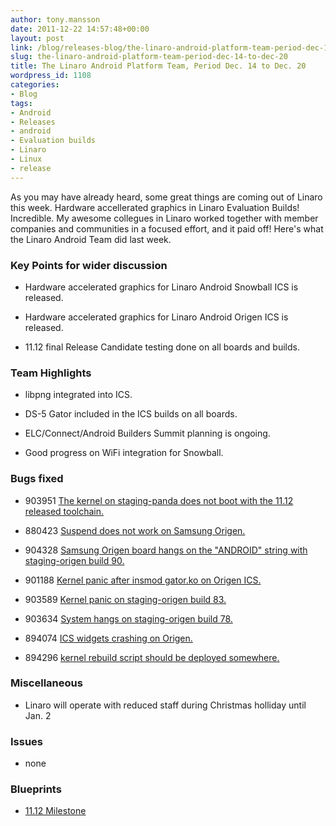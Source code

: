 ```yaml
---
author: tony.mansson
date: 2011-12-22 14:57:48+00:00
layout: post
link: /blog/releases-blog/the-linaro-android-platform-team-period-dec-14-to-dec-20/
slug: the-linaro-android-platform-team-period-dec-14-to-dec-20
title: The Linaro Android Platform Team, Period Dec. 14 to Dec. 20
wordpress_id: 1108
categories:
- Blog
tags:
- Android
- Releases
- android
- Evaluation builds
- Linaro
- Linux
- release
---
```


As you may have already heard, some great things are coming out of Linaro this week. Hardware accellerated graphics in Linaro Evaluation Builds! Incredible. My awesome collegues in Linaro worked together with member companies and communities in a focused effort, and it paid off! Here's what the Linaro Android Team did last week.

### Key Points for wider discussion

  * Hardware accelerated graphics for Linaro Android Snowball ICS is released.


  * Hardware accelerated graphics for Linaro Android Origen ICS is released.


  * 11.12 final Release Candidate testing done on all boards and builds.

### Team Highlights

  * libpng integrated into ICS.


  * DS-5 Gator included in the ICS builds on all boards.


  * ELC/Connect/Android Builders Summit planning is ongoing.


  * Good progress on WiFi integration for Snowball.

### Bugs fixed

  * 903951	[ The kernel on staging-panda does not boot with the 11.12 released toolchain.](https://bugs.launchpad.net/linaro-android/+bug/903951)


  * 880423	[ Suspend does not work on Samsung Origen.](https://bugs.launchpad.net/linaro-android/+bug/880423)


  * 904328	[ Samsung Origen board hangs on the "ANDROID" string with staging-origen build 90.](https://bugs.launchpad.net/linaro-android/+bug/904328)


  * 901188	[ Kernel panic after insmod gator.ko on Origen ICS.](https://bugs.launchpad.net/linaro-android/+bug/901188)


  * 903589	[ Kernel panic on staging-origen build 83.](https://bugs.launchpad.net/linaro-android/+bug/903589)


  * 903634	[ System hangs on staging-origen build 78.](https://bugs.launchpad.net/linaro-android/+bug/903634)


  * 894074	[ ICS widgets crashing on Origen.](https://bugs.launchpad.net/linaro-android/+bug/894074)


  * 894296	[ kernel rebuild script should be deployed somewhere.](https://bugs.launchpad.net/linaro-android/+bug/894296)


### Miscellaneous

  * Linaro will operate with reduced staff during Christmas holliday until Jan. 2


### Issues

  * none

### Blueprints


  * [11.12 Milestone](https://launchpad.net/linaro-android/+milestone/11.12)
